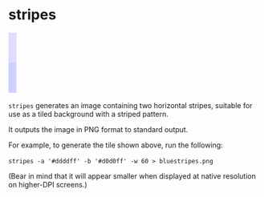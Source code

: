 # stripes

![Pale blue stripes](bluestripes-example.png)

`stripes` generates an image containing two horizontal stripes, suitable for use as a tiled background with a striped pattern.

It outputs the image in PNG format to standard output.

For example, to generate the tile shown above, run the following:

`stripes -a '#ddddff' -b '#d0d0ff' -w 60 > bluestripes.png`

(Bear in mind that it will appear smaller when displayed at native resolution on higher-DPI screens.)
